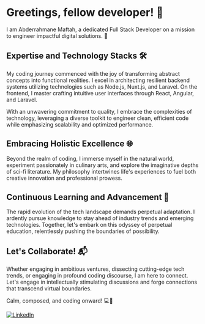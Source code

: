 # Greetings, fellow developer! 👋

I am Abderrahmane Maftah, a dedicated Full Stack Developer on a mission to engineer impactful digital solutions. 🚀

## Expertise and Technology Stacks 🛠️

My coding journey commenced with the joy of transforming abstract concepts into functional realities. I excel in architecting resilient backend systems utilizing technologies such as Node.js, Nuxt.js, and Laravel. On the frontend, I master crafting intuitive user interfaces through React, Angular, and Laravel.

With an unwavering commitment to quality, I embrace the complexities of technology, leveraging a diverse toolkit to engineer clean, efficient code while emphasizing scalability and optimized performance.

## Embracing Holistic Excellence 🌐

Beyond the realm of coding, I immerse myself in the natural world, experiment passionately in culinary arts, and explore the imaginative depths of sci-fi literature. My philosophy intertwines life's experiences to fuel both creative innovation and professional prowess.

## Continuous Learning and Advancement 🌱

The rapid evolution of the tech landscape demands perpetual adaptation. I ardently pursue knowledge to stay ahead of industry trends and emerging technologies. Together, let's embark on this odyssey of perpetual education, relentlessly pushing the boundaries of possibility.

## Let's Collaborate! 📬

Whether engaging in ambitious ventures, dissecting cutting-edge tech trends, or engaging in profound coding discourse, I am here to connect. Let's engage in intellectually stimulating discussions and forge connections that transcend virtual boundaries.

Calm, composed, and coding onward! 💻🚀

[![LinkedIn](https://img.shields.io/badge/LinkedIn-Connect-blue)](https://www.linkedin.com/in/abderrahmane-maftah-0904961a6/?originalSubdomain=ma)

